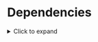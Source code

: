 # Dependencies

<details>
<summary>Click to expand</summary>

1. **Spring Web**  
   Build web, including RESTful, applications using Spring MVC. Uses Apache Tomcat as the default embedded container.

2. **Spring Boot DevTools**  
   Provides fast application restarts, LiveReload, and configurations for enhanced development experience.

3. **Spring Data JPA**  
   Persist data in SQL stores with Java Persistence API using Spring Data and Hibernate.

4. **H2 Database**  
   Provides a fast in-memory database that supports JDBC API and R2DBC access, with a small (2MB) footprint. Supports embedded and server modes as well as a browser-based console application.

5. **WebSocket**  
   Build Servlet-based WebSocket applications with SockJS and STOMP.

6. **Spring Security**  
   Highly customizable authentication and access-control framework for Spring applications.

7. **GraphQL DGS Code Generation**  
   Generate data types and type-safe APIs for querying GraphQL APIs by parsing schema files.

8. **Lombok**  
   Java annotation library which helps to reduce boilerplate code.

9. **Thymeleaf**  
   A modern server-side Java template engine for both web and standalone environments. Allows HTML to be correctly displayed in browsers and as static prototypes.

10. **Spring Reactive Web**  
    Build reactive web applications with Spring WebFlux and Netty.

11. **Spring Boot Actuator**  
    Supports built-in (or custom) endpoints that let you monitor and manage your application - such as application health, metrics, sessions, etc.

</details>
